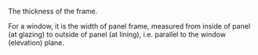 The thickness of the frame.

For a window, it is the width of panel frame, measured from inside of panel (at glazing) to outside of panel (at lining), i.e. parallel to the window (elevation) plane.
